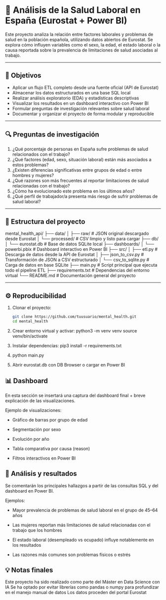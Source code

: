 # 🧠 Análisis de la Salud Laboral en España (Eurostat + Power BI)

Este proyecto analiza la relación entre factores laborales y problemas de salud en la población española, utilizando datos abiertos de Eurostat. Se explora cómo influyen variables como el sexo, la edad, el estado laboral o la causa reportada sobre la prevalencia de limitaciones de salud asociadas al trabajo.

---

## 🎯 Objetivos

- Aplicar un flujo ETL completo desde una fuente oficial (API de Eurostat)
- Almacenar los datos estructurados en una base SQL local
- Realizar análisis exploratorio (EDA) y estadísticas descriptivas
- Visualizar los resultados en un dashboard interactivo con Power BI
- Formular preguntas de investigación relevantes sobre salud laboral
- Documentar y organizar el proyecto de forma modular y reproducible

---

## 🔍 Preguntas de investigación

1. ¿Qué porcentaje de personas en España sufre problemas de salud relacionados con el trabajo?
2. ¿Qué factores (edad, sexo, situación laboral) están más asociados a estos problemas?
3. ¿Existen diferencias significativas entre grupos de edad o entre hombres y mujeres?
4. ¿Qué razones son más frecuentes al reportar limitaciones de salud relacionadas con el trabajo?
5. ¿Cómo ha evolucionado este problema en los últimos años?
6. ¿Qué perfil de trabajador/a presenta más riesgo de sufrir problemas de salud laboral?

---

## 🧱 Estructura del proyecto

mental_health_api/
├── data/
│   ├── raw/                # JSON original descargado desde Eurostat
│   └── processed/          # CSV limpio y listo para cargar
├── db/
│   └── eurostat.db         # Base de datos SQLite local
├── dashboards/
│   └── powerbi.pbix        # Dashboard interactivo en Power BI
├── src/
│   ├── etl.py              # Descarga de datos desde la API de Eurostat
│   ├── json_to_csv.py      # Transformación de JSON a CSV estructurado
│   └── csv_to_sqlite.py    # Carga de datos en base SQLite
├── main.py                 # Script principal que ejecuta todo el pipeline ETL
├── requirements.txt        # Dependencias del entorno virtual
└── README.md               # Documentación general del proyecto


---

## ⚙️ Reproducibilidad

1. Clonar el proyecto:
   ```bash
   git clone https://github.com/tuusuario/mental_health.git
   cd mental_health

2. Crear entorno virtual y activar:
    python3 -m venv venv
    source venv/bin/activate

3. Instalar dependencias:
    pip3 install -r requirements.txt

4. python main.py


5. Abrir eurostat.db con DB Browser o cargar en Power BI

## 📊 Dashboard

En esta sección se insertará una captura del dashboard final + breve explicación de las visualizaciones.

Ejemplo de visualizaciones:

- Gráfico de barras por grupo de edad

- Segmentación por sexo

- Evolución por año

- Tabla comparativa por causa (reason)

- Filtros interactivos en Power BI

## 🧪 Análisis y resultados

Se comentarán los principales hallazgos a partir de las consultas SQL y del dashboard en Power BI.

Ejemplos:

- Mayor prevalencia de problemas de salud laboral en el grupo de 45–64 años

- Las mujeres reportan más limitaciones de salud relacionadas con el trabajo que los hombres

- El estado laboral (desempleado vs ocupado) influye notablemente en los resultados

- Las razones más comunes son problemas físicos o estrés

## 💡 Notas finales

Este proyecto ha sido realizado como parte del Máster en Data Science con IA
Se ha optado por evitar librerías como pandas o numpy para profundizar en el manejo manual de datos
Los datos proceden del portal Eurostat



